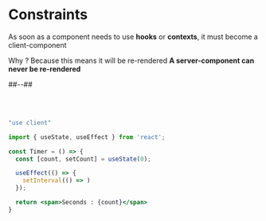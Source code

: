 <!-- .slide: class="two-column with-code title-margin-sm" -->

# Constraints

As soon as a component needs to use **hooks** or **contexts**, it must become a client-component

Why ? Because this means it will be re-rendered
**A server-component can never be re-rendered**

##--##

<br/> <br/>

```jsx [1]
"use client"

import { useState, useEffect } from 'react';

const Timer = () => {
  const [count, setCount] = useState(0);

  useEffect(() => {
    setInterval(() => )
  });

  return <span>Seconds : {count}</span>
}
```
